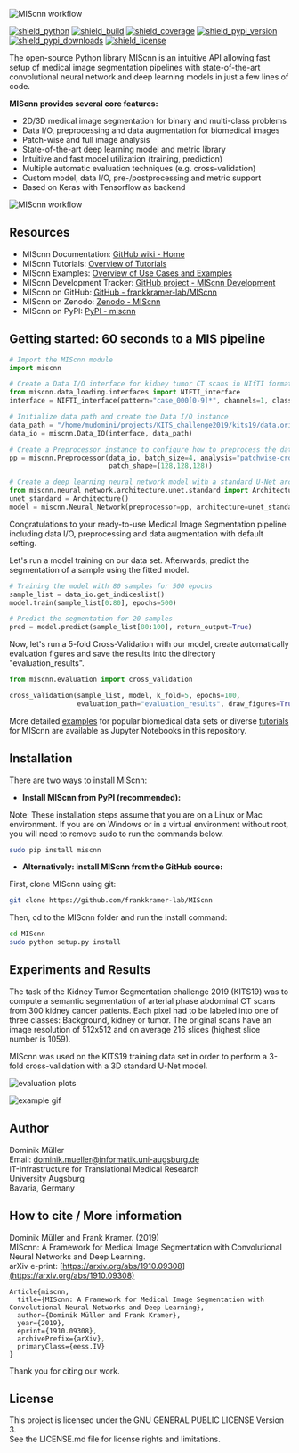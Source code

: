 ![MIScnn workflow](docs/logo_long.png)

[![shield_python](https://img.shields.io/pypi/pyversions/miscnn?style=flat-square)](https://www.python.org/)
[![shield_build](https://img.shields.io/travis/frankkramer-lab/miscnn/master?style=flat-square)](https://travis-ci.org/github/frankkramer-lab/MIScnn)
[![shield_coverage](https://img.shields.io/codecov/c/gh/frankkramer-lab/miscnn?style=flat-square)](https://codecov.io/gh/frankkramer-lab/miscnn)
[![shield_pypi_version](https://img.shields.io/pypi/v/miscnn?style=flat-square)](https://pypi.org/project/miscnn/)
[![shield_pypi_downloads](https://img.shields.io/pypi/dm/miscnn?style=flat-square)](https://pypistats.org/packages/miscnn)
[![shield_license](https://img.shields.io/github/license/frankkramer-lab/miscnn?style=flat-square)](https://www.gnu.org/licenses/gpl-3.0.en.html)

The open-source Python library MIScnn is an intuitive API allowing fast setup of medical image segmentation pipelines with state-of-the-art convolutional neural network and deep learning models in just a few lines of code.

**MIScnn provides several core features:**
- 2D/3D medical image segmentation for binary and multi-class problems
- Data I/O, preprocessing and data augmentation for biomedical images
- Patch-wise and full image analysis
- State-of-the-art deep learning model and metric library
- Intuitive and fast model utilization (training, prediction)
- Multiple automatic evaluation techniques (e.g. cross-validation)
- Custom model, data I/O, pre-/postprocessing and metric support
- Based on Keras with Tensorflow as backend

![MIScnn workflow](docs/MIScnn.pipeline.png)

## Resources

- MIScnn Documentation: [GitHub wiki - Home](https://github.com/frankkramer-lab/MIScnn/wiki)
- MIScnn Tutorials: [Overview of Tutorials](https://github.com/frankkramer-lab/MIScnn/wiki/Tutorials)
- MIScnn Examples: [Overview of Use Cases and Examples](https://github.com/frankkramer-lab/MIScnn/wiki/Examples)
- MIScnn Development Tracker: [GitHub project - MIScnn Development](https://github.com/frankkramer-lab/MIScnn/projects/1)
- MIScnn on GitHub: [GitHub - frankkramer-lab/MIScnn](https://github.com/frankkramer-lab/MIScnn)
- MIScnn on Zenodo: [Zenodo - MIScnn](https://doi.org/10.5281/zenodo.3970863)
- MIScnn on PyPI: [PyPI - miscnn](https://pypi.org/project/miscnn/)

## Getting started: 60 seconds to a MIS pipeline

```python
# Import the MIScnn module
import miscnn

# Create a Data I/O interface for kidney tumor CT scans in NIfTI format
from miscnn.data_loading.interfaces import NIFTI_interface
interface = NIFTI_interface(pattern="case_000[0-9]*", channels=1, classes=3)

# Initialize data path and create the Data I/O instance
data_path = "/home/mudomini/projects/KITS_challenge2019/kits19/data.original/"
data_io = miscnn.Data_IO(interface, data_path)

# Create a Preprocessor instance to configure how to preprocess the data into batches
pp = miscnn.Preprocessor(data_io, batch_size=4, analysis="patchwise-crop",
                         patch_shape=(128,128,128))

# Create a deep learning neural network model with a standard U-Net architecture
from miscnn.neural_network.architecture.unet.standard import Architecture
unet_standard = Architecture()
model = miscnn.Neural_Network(preprocessor=pp, architecture=unet_standard)
```

Congratulations to your ready-to-use Medical Image Segmentation pipeline including data I/O, preprocessing and data augmentation with default setting.

Let's run a model training on our data set. Afterwards, predict the segmentation of a sample using the fitted model.

```python
# Training the model with 80 samples for 500 epochs
sample_list = data_io.get_indiceslist()
model.train(sample_list[0:80], epochs=500)

# Predict the segmentation for 20 samples
pred = model.predict(sample_list[80:100], return_output=True)
```

Now, let's run a 5-fold Cross-Validation with our model, create automatically evaluation figures and save the results into the directory "evaluation_results".

```python
from miscnn.evaluation import cross_validation

cross_validation(sample_list, model, k_fold=5, epochs=100,
                 evaluation_path="evaluation_results", draw_figures=True)
```

More detailed [examples](https://github.com/frankkramer-lab/MIScnn/wiki/Examples) for popular biomedical data sets or diverse [tutorials](https://github.com/frankkramer-lab/MIScnn/wiki/Tutorials) for MIScnn are available as Jupyter Notebooks in this repository.

## Installation

There are two ways to install MIScnn:

- **Install MIScnn from PyPI (recommended):**

Note: These installation steps assume that you are on a Linux or Mac environment. If you are on Windows or in a virtual environment without root, you will need to remove sudo to run the commands below.

```sh
sudo pip install miscnn
```

- **Alternatively: install MIScnn from the GitHub source:**

First, clone MIScnn using git:

```sh
git clone https://github.com/frankkramer-lab/MIScnn
```

Then, cd to the MIScnn folder and run the install command:

```sh
cd MIScnn
sudo python setup.py install
```

## Experiments and Results

The task of the Kidney Tumor Segmentation challenge 2019 (KITS19) was to compute a semantic segmentation of arterial phase abdominal CT scans from 300 kidney cancer patients. Each pixel had to be labeled into one of three classes: Background, kidney or tumor. The original scans have an image resolution of 512x512 and on average 216 slices (highest slice number is 1059).

MIScnn was used on the KITS19 training data set in order to perform a 3-fold cross-validation with a 3D standard U-Net model.

![evaluation plots](docs/kits19_evaluation.png)

![example gif](docs/visualization.case_case_00044.gif)

## Author

Dominik Müller\
Email: dominik.mueller@informatik.uni-augsburg.de\
IT-Infrastructure for Translational Medical Research\
University Augsburg\
Bavaria, Germany

## How to cite / More information

Dominik Müller and Frank Kramer. (2019)  
MIScnn: A Framework for Medical Image Segmentation with Convolutional Neural Networks and Deep Learning.  
arXiv e-print: [https://arxiv.org/abs/1910.09308](https://arxiv.org/abs/1910.09308)

```
Article{miscnn,
  title={MIScnn: A Framework for Medical Image Segmentation with Convolutional Neural Networks and Deep Learning},
  author={Dominik Müller and Frank Kramer},
  year={2019},
  eprint={1910.09308},
  archivePrefix={arXiv},
  primaryClass={eess.IV}
}
```

Thank you for citing our work.

## License

This project is licensed under the GNU GENERAL PUBLIC LICENSE Version 3.\
See the LICENSE.md file for license rights and limitations.
